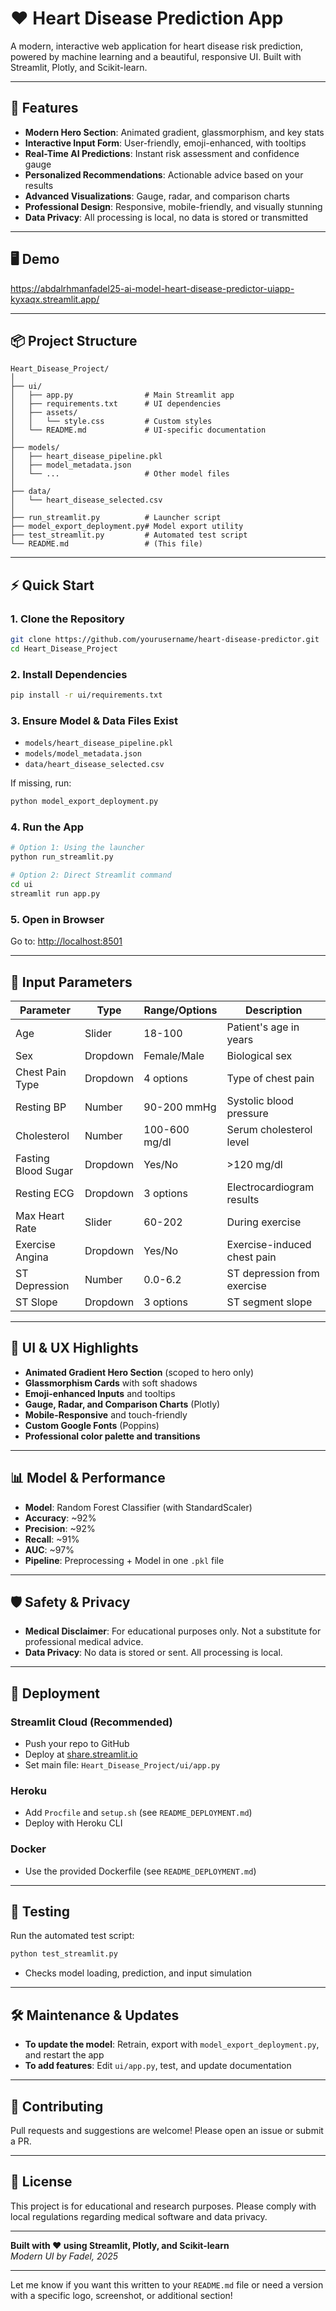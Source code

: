 

# ❤️ Heart Disease Prediction App

A modern, interactive web application for heart disease risk prediction, powered by machine learning and a beautiful, responsive UI. Built with Streamlit, Plotly, and Scikit-learn.

---

## 🚀 Features

- **Modern Hero Section**: Animated gradient, glassmorphism, and key stats
- **Interactive Input Form**: User-friendly, emoji-enhanced, with tooltips
- **Real-Time AI Predictions**: Instant risk assessment and confidence gauge
- **Personalized Recommendations**: Actionable advice based on your results
- **Advanced Visualizations**: Gauge, radar, and comparison charts
- **Professional Design**: Responsive, mobile-friendly, and visually stunning
- **Data Privacy**: All processing is local, no data is stored or transmitted

---

## 🖥️ Demo

https://abdalrhmanfadel25-ai-model-heart-disease-predictor-uiapp-kyxaqx.streamlit.app/ <!-- (Add a screenshot if available) -->

---

## 📦 Project Structure

```
Heart_Disease_Project/
│
├── ui/
│   ├── app.py                # Main Streamlit app
│   ├── requirements.txt      # UI dependencies
│   ├── assets/
│   │   └── style.css         # Custom styles
│   └── README.md             # UI-specific documentation
│
├── models/
│   ├── heart_disease_pipeline.pkl
│   ├── model_metadata.json
│   └── ...                   # Other model files
│
├── data/
│   └── heart_disease_selected.csv
│
├── run_streamlit.py          # Launcher script
├── model_export_deployment.py# Model export utility
├── test_streamlit.py         # Automated test script
└── README.md                 # (This file)
```

---

## ⚡ Quick Start

### 1. **Clone the Repository**
```bash
git clone https://github.com/yourusername/heart-disease-predictor.git
cd Heart_Disease_Project
```

### 2. **Install Dependencies**
```bash
pip install -r ui/requirements.txt
```

### 3. **Ensure Model & Data Files Exist**
- `models/heart_disease_pipeline.pkl`
- `models/model_metadata.json`
- `data/heart_disease_selected.csv`

If missing, run:
```bash
python model_export_deployment.py
```

### 4. **Run the App**
```bash
# Option 1: Using the launcher
python run_streamlit.py

# Option 2: Direct Streamlit command
cd ui
streamlit run app.py
```

### 5. **Open in Browser**
Go to: [http://localhost:8501](http://localhost:8501)

---

## 📝 Input Parameters

| Parameter            | Type      | Range/Options         | Description                        |
|----------------------|-----------|----------------------|------------------------------------|
| Age                  | Slider    | 18-100               | Patient's age in years             |
| Sex                  | Dropdown  | Female/Male          | Biological sex                     |
| Chest Pain Type      | Dropdown  | 4 options            | Type of chest pain                 |
| Resting BP           | Number    | 90-200 mmHg          | Systolic blood pressure            |
| Cholesterol          | Number    | 100-600 mg/dl        | Serum cholesterol level            |
| Fasting Blood Sugar  | Dropdown  | Yes/No               | >120 mg/dl                         |
| Resting ECG          | Dropdown  | 3 options            | Electrocardiogram results          |
| Max Heart Rate       | Slider    | 60-202               | During exercise                    |
| Exercise Angina      | Dropdown  | Yes/No               | Exercise-induced chest pain        |
| ST Depression        | Number    | 0.0-6.2              | ST depression from exercise        |
| ST Slope             | Dropdown  | 3 options            | ST segment slope                   |

---

## 🎨 UI & UX Highlights

- **Animated Gradient Hero Section** (scoped to hero only)
- **Glassmorphism Cards** with soft shadows
- **Emoji-enhanced Inputs** and tooltips
- **Gauge, Radar, and Comparison Charts** (Plotly)
- **Mobile-Responsive** and touch-friendly
- **Custom Google Fonts** (Poppins)
- **Professional color palette and transitions**

---

## 📊 Model & Performance

- **Model**: Random Forest Classifier (with StandardScaler)
- **Accuracy**: ~92%
- **Precision**: ~92%
- **Recall**: ~91%
- **AUC**: ~97%
- **Pipeline**: Preprocessing + Model in one `.pkl` file

---

## 🛡️ Safety & Privacy

- **Medical Disclaimer**: For educational purposes only. Not a substitute for professional medical advice.
- **Data Privacy**: No data is stored or sent. All processing is local.

---

## 🐳 Deployment

### **Streamlit Cloud (Recommended)**
- Push your repo to GitHub
- Deploy at [share.streamlit.io](https://share.streamlit.io)
- Set main file: `Heart_Disease_Project/ui/app.py`

### **Heroku**
- Add `Procfile` and `setup.sh` (see `README_DEPLOYMENT.md`)
- Deploy with Heroku CLI

### **Docker**
- Use the provided Dockerfile (see `README_DEPLOYMENT.md`)

---

## 🧪 Testing

Run the automated test script:
```bash
python test_streamlit.py
```
- Checks model loading, prediction, and input simulation

---

## 🛠️ Maintenance & Updates

- **To update the model**: Retrain, export with `model_export_deployment.py`, and restart the app
- **To add features**: Edit `ui/app.py`, test, and update documentation

---

## 🤝 Contributing

Pull requests and suggestions are welcome! Please open an issue or submit a PR.

---

## 📄 License

This project is for educational and research purposes. Please comply with local regulations regarding medical software and data privacy.

---

**Built with ❤️ using Streamlit, Plotly, and Scikit-learn**  
*Modern UI by Fadel, 2025*

---

Let me know if you want this written to your `README.md` file or need a version with a specific logo, screenshot, or additional section!
